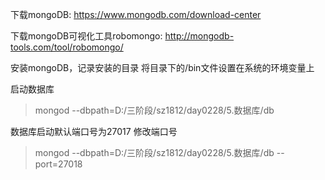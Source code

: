 下载mongoDB:
https://www.mongodb.com/download-center

下载mongoDB可视化工具robomongo:
http://mongodb-tools.com/tool/robomongo/



安装mongoDB，记录安装的目录
将目录下的/bin文件设置在系统的环境变量上


启动数据库
>mongod --dbpath=D:/三阶段/sz1812/day0228/5.数据库/db

数据库启动默认端口号为27017
修改端口号
>mongod --dbpath=D:/三阶段/sz1812/day0228/5.数据库/db --port=27018
